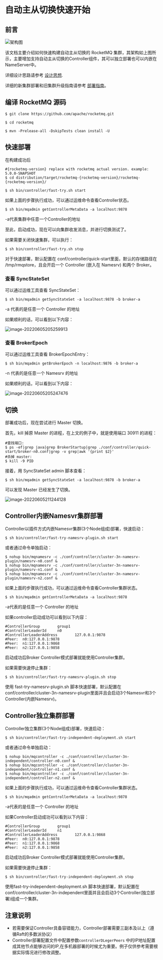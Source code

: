 # 自动主从切换快速开始

## 前言

![架构图](../image/controller/controller_design_2.png)

该文档主要介绍如何快速构建自动主从切换的 RocketMQ 集群，其架构如上图所示，主要增加支持自动主从切换的Controller组件，其可以独立部署也可以内嵌在NameServer中。

详细设计思路请参考 [设计思想](design.md).

详细的新集群部署和旧集群升级指南请参考 [部署指南](deploy.md)。

## 编译 RocketMQ 源码

```shell
$ git clone https://github.com/apache/rocketmq.git

$ cd rocketmq

$ mvn -Prelease-all -DskipTests clean install -U
```

## 快速部署

在构建成功后

```shell
#{rocketmq-version} replace with rocketmq actual version. example: 5.0.0-SNAPSHOT
$ cd distribution/target/rocketmq-{rocketmq-version}/rocketmq-{rocketmq-version}/

$ sh bin/controller/fast-try.sh start
```

如果上面的步骤执行成功，可以通过运维命令查看Controller状态。

```shell
$ sh bin/mqadmin getControllerMetaData -a localhost:9878
```

-a代表集群中任意一个Controller的地址

至此，启动成功，现在可以向集群收发消息，并进行切换测试了。

如果需要关闭快速集群，可以执行：

```shell
$ sh bin/controller/fast-try.sh stop
```

对于快速部署，默认配置在 conf/controller/quick-start里面，默认的存储路径在 /tmp/rmqstore，且会开启一个 Controller (嵌入在 Namesrv) 和两个 Broker。

### 查看 SyncStateSet

可以通过运维工具查看 SyncStateSet：

```shell
$ sh bin/mqadmin getSyncStateSet -a localhost:9878 -b broker-a
```

-a 代表的是任意一个 Controller 的地址

如果顺利的话，可以看到以下内容：

![image-20220605205259913](../image/controller/quick-start/syncstateset.png)

### 查看 BrokerEpoch

可以通过运维工具查看 BrokerEpochEntry：

```shell
$ sh bin/mqadmin getBrokerEpoch -n localhost:9876 -b broker-a
```

-n 代表的是任意一个 Namesrv 的地址

如果顺利的话，可以看到以下内容：

![image-20220605205247476](../image/controller/quick-start/epoch.png)

## 切换

部署成功后，现在尝试进行 Master 切换。

首先，kill 掉原 Master 的进程，在上文的例子中，就是使用端口 30911 的进程：

```shell
#查找端口:
$ ps -ef|grep java|grep BrokerStartup|grep ./conf/controller/quick-start/broker-n0.conf|grep -v grep|awk '{print $2}'
#杀掉 master:
$ kill -9 PID
```

接着，用 SyncStateSet admin 脚本查看：

```shell
$ sh bin/mqadmin getSyncStateSet -a localhost:9878 -b broker-a
```

可以发现 Master 已经发生了切换。

![image-20220605211244128](../image/controller/quick-start/changemaster.png)



## Controller内嵌Namesvr集群部署

Controller以插件方式内嵌Namesvr集群(3个Node组成)部署，快速启动：

```shell
$ sh bin/controller/fast-try-namesrv-plugin.sh start
```

或者通过命令单独启动：

```shell
$ nohup bin/mqnamesrv -c ./conf/controller/cluster-3n-namesrv-plugin/namesrv-n0.conf &
$ nohup bin/mqnamesrv -c ./conf/controller/cluster-3n-namesrv-plugin/namesrv-n1.conf &
$ nohup bin/mqnamesrv -c ./conf/controller/cluster-3n-namesrv-plugin/namesrv-n2.conf &
```

如果上面的步骤执行成功，可以通过运维命令查看Controller集群状态。

```shell
$ sh bin/mqadmin getControllerMetaData -a localhost:9878
```

-a代表的是任意一个 Controller 的地址

如果controller启动成功可以看到以下内容：

```
#ControllerGroup        group1
#ControllerLeaderId     n0
#ControllerLeaderAddress        127.0.0.1:9878
#Peer:  n0:127.0.0.1:9878
#Peer:  n1:127.0.0.1:9868
#Peer:  n2:127.0.0.1:9858
```

启动成功后Broker Controller模式部署就能使用Controller集群。

如果需要快速停止集群：

```shell
$ sh bin/controller/fast-try-namesrv-plugin.sh stop
```

使用 fast-try-namesrv-plugin.sh 脚本快速部署，默认配置在 conf/controller/cluster-3n-namesrv-plugin里面并且会启动3个Namesvr和3个Controller(内嵌Namesrv)。

## Controller独立集群部署

Controller独立集群(3个Node组成)部署，快速启动：

```shell
$ sh bin/controller/fast-try-independent-deployment.sh start
```

或者通过命令单独启动：

```shell
$ nohup bin/mqcontroller -c ./conf/controller/cluster-3n-independent/controller-n0.conf &
$ nohup bin/mqcontroller -c ./conf/controller/cluster-3n-independent/controller-n1.conf &
$ nohup bin/mqcontroller -c ./conf/controller/cluster-3n-independent/controller-n2.conf &
```

如果上面的步骤执行成功，可以通过运维命令查看Controller集群状态。

```shell
$ sh bin/mqadmin getControllerMetaData -a localhost:9878
```

-a代表的是任意一个 Controller 的地址

如果Controller启动成功可以看到以下内容：

```
#ControllerGroup        group1
#ControllerLeaderId     n1
#ControllerLeaderAddress        127.0.0.1:9868
#Peer:  n0:127.0.0.1:9878
#Peer:  n1:127.0.0.1:9868
#Peer:  n2:127.0.0.1:9858
```

启动成功后Broker Controller模式部署就能使用Controller集群。

如果需要快速停止集群：

```shell
$ sh bin/controller/fast-try-independent-deployment.sh stop
```

使用fast-try-independent-deployment.sh 脚本快速部署，默认配置在 conf/controller/cluster-3n-independent里面并且会启动3个Controller(独立部署)组成一个集群。



## 注意说明

- 若需要保证Controller具备容错能力，Controller部署需要三副本及以上（遵循Raft的多数派协议）
- Controller部署配置文件中配置参数`controllerDLegerPeers` 中的IP地址配置成其他节点能够访问的IP,在多机器部署的时候尤为重要。例子仅供参考需要根据实际情况进行修改调整。
